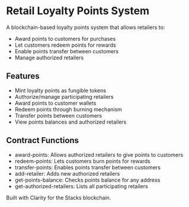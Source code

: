 # Retail Loyalty Points System

A blockchain-based loyalty points system that allows retailers to:

- Award points to customers for purchases
- Let customers redeem points for rewards
- Enable points transfer between customers
- Manage authorized retailers

## Features

- Mint loyalty points as fungible tokens
- Authorize/manage participating retailers
- Award points to customer wallets
- Redeem points through burning mechanism
- Transfer points between customers
- View points balances and authorized retailers

## Contract Functions

- award-points: Allows authorized retailers to give points to customers
- redeem-points: Lets customers burn points for rewards
- transfer-points: Enables points transfer between customers
- add-retailer: Adds new authorized retailers
- get-points-balance: Checks points balance for any address
- get-authorized-retailers: Lists all participating retailers

Built with Clarity for the Stacks blockchain.
